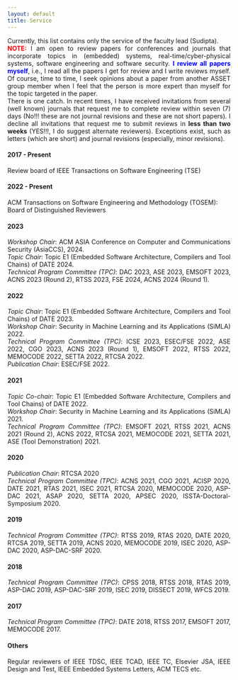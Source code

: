 ```yaml
---
layout: default
title: Service
---
```


<p style="text-align:justify">
Currently, this list contains only the service of the faculty lead (Sudipta). 
<br>
<font color="red"><b>NOTE:</b></font>
I am open to review papers for conferences and journals that incorporate 
topics in (embedded) systems, real-time/cyber-physical systems, software 
engineering and software security. <font color="blue"><b>I review all papers myself</b></font>, 
i.e., I read all the papers I get for review and I write reviews myself. Of course, time 
to time, I seek opinions about a paper from another ASSET group member when 
I feel that the person is more expert than myself for the topic targeted in the paper.  
<br>
There is one catch. In recent times, I have received invitations from several 
(well known) journals that request me to 
complete review within seven (7) days (No!!! these are not journal revisions and 
these are not short papers). I decline all invitations that request me to submit 
reviews in <b>less than two weeks</b> (YES!!!, I do suggest alternate 
reviewers). Exceptions exist, such as letters (which are short) and journal 
revisions (especially, minor revisions).   
</p>

#### 2017 - Present

Review board of IEEE Transactions on Software Engineering (TSE)

#### 2022 - Present

ACM Transactions on Software Engineering and Methodology (TOSEM): Board of Distinguished Reviewers

#### 2023
<p style="text-align:justify">
<i>Workshop Chair</i>: ACM ASIA Conference on Computer and Communications Security (AsiaCCS), 2024.
<br>
<i>Topic Chair</i>: Topic E1 (Embedded Software Architecture, Compilers and Tool Chains) of DATE 2024.
<br>
<i>Technical Program Committee (TPC)</i>: DAC 2023, ASE 2023, EMSOFT 2023, ACNS 2023 (Round 2), RTSS 2023, FSE 2024, ACNS 2024 (Round 1). 
</p> 

#### 2022
<p style="text-align:justify">
<i>Topic Chair</i>: Topic E1 (Embedded Software Architecture, Compilers and Tool Chains) of DATE 2023.
<br>
<i>Workshop Chair</i>: Security in Machine Learning and its Applications (SiMLA) 2022.
<br>
<i>Technical Program Committee (TPC)</i>: ICSE 2023, ESEC/FSE 2022, ASE 2022, CGO 2023, ACNS 2023 (Round 1), EMSOFT 2022, RTSS 2022, MEMOCODE 2022, SETTA 2022, RTCSA 2022.  
<br>
<i>Publication Chair</i>: ESEC/FSE 2022.
</p> 

#### 2021

<p style="text-align:justify">
<i>Topic Co-chair</i>: Topic E1 (Embedded Software Architecture, Compilers and Tool Chains) of DATE 2022.
<br>
<i>Workshop Chair</i>: Security in Machine Learning and its Applications (SiMLA) 2021.
<br>
<i>Technical Program Committee (TPC)</i>: EMSOFT 2021, RTSS 2021, ACNS 2021 (Round 2), ACNS 2022, RTCSA 2021, MEMOCODE 2021, SETTA 2021, ASE (Tool Demonstration) 2021.
</p> 

#### 2020

<p style="text-align:justify">
<i>Publication Chair</i>: RTCSA 2020
<br>
<i>Technical Program Committee (TPC)</i>: ACNS 2021, CGO 2021, ACISP 2020, DATE 2021, RTAS 2021, ISEC 2021, RTCSA 2020, MEMOCODE 2020, ASP-DAC 2021, ASAP 2020, SETTA 2020, APSEC 2020, ISSTA-Doctoral-Symposium 2020.  
</p> 

#### 2019

<p style="text-align:justify">
<i>Technical Program Committee (TPC)</i>: RTSS 2019, RTAS 2020, DATE 2020, RTCSA 2019, SETTA 2019, ACNS 2020, MEMOCODE 2019, ISEC 2020, ASP-DAC 2020, ASP-DAC-SRF 2020. 
</p> 

#### 2018

<p style="text-align:justify">
<i>Technical Program Committee (TPC)</i>: CPSS 2018, RTSS 2018, RTAS 2019, ASP-DAC 2019, ASP-DAC-SRF 2019, ISEC 2019, DISSECT 2019, WFCS 2019.
</p>

#### 2017

<p style="text-align:justify">
<i>Technical Program Committee (TPC)</i>: DATE 2018, RTSS 2017, EMSOFT 2017, MEMOCODE 2017.
</p>


#### Others

<p style="text-align:justify">
Regular reviewers of IEEE TDSC, IEEE TCAD, IEEE TC, Elsevier JSA, IEEE Design and Test, IEEE Embedded Systems Letters, 
ACM TECS etc.
</p>
